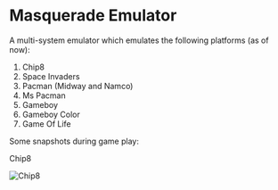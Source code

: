 # Masquerade Emulator

A multi-system emulator which emulates the following platforms (as of now):
1) Chip8
2) Space Invaders
3) Pacman (Midway and Namco)
4) Ms Pacman
5) Gameboy
6) Gameboy Color
7) Game Of Life

Some snapshots during game play:

Chip8

![Chip8](https://github.com/Kotambail-Hegde/Masquerade-Emulator/assets/29670073/5587feb1-1e6d-4c72-a759-0f037bad421d)
